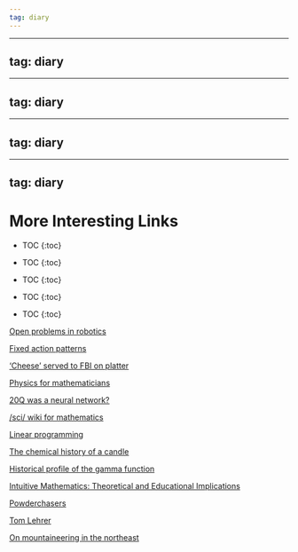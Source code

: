 ```yaml
---
tag: diary
---
```


---
tag: diary
---

---
tag: diary
---

---
tag: diary
---

---
tag: diary
---

# More Interesting Links

* TOC
{:toc}


* TOC
{:toc}


* TOC
{:toc}


* TOC
{:toc}


* TOC
{:toc}


[Open problems in robotics](https://scottlocklin.wordpress.com/2020/07/29/open-problems-in-robotics/)

[Fixed action patterns](https://en.wikipedia.org/wiki/Fixed_action_pattern)

[‘Cheese’ served to FBI on platter](https://www.bostonherald.com/2008/05/04/cheese-served-to-fbi-on-platter/)

[Physics for mathematicians](https://nicf.net/articles/physics-for-mathematicians/)

[20Q was a neural network?](https://www.reddit.com/r/todayilearned/comments/1apdpc1/til_the_20q_20_questions_handheld_game_a_toy/)

[/sci/ wiki for mathematics](https://4chan-science.fandom.com/wiki/Mathematics)

[Linear programming](https://en.wikipedia.org/wiki/Linear_programming)

[The chemical history of a candle](https://en.wikipedia.org/wiki/The_Chemical_History_of_a_Candle)

[Historical profile of the gamma function](https://maa.org/sites/default/files/pdf/upload_library/22/Chauvenet/Davis.pdf)

[Intuitive Mathematics: Theoretical and Educational Implications](https://www.researchgate.net/publication/249910022_Intuitive_Mathematics_Theoretical_and_Educational_Implications)

[Powderchasers](https://powderchasers.com/)

[Tom Lehrer](https://en.wikipedia.org/wiki/Tom_Lehrer)

[On mountaineering in the northeast](https://www.reddit.com/r/Mountaineering/comments/km1d1k/mt_katahdin_as_a_training_ground/)

 > 
